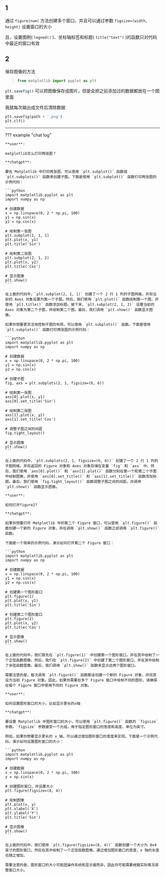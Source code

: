 ## 1

通过 `figure(num)` 方法创建多个窗口，并且可以通过参数 `figsize=(width, height)` 设置窗口的大小

且，设置图例( `legned()` )、坐标轴标签和标题( `title("text")` )的函数只对代码中最近的窗口有效

## 2

保存图像的方法

>   ```python
>   from matplotlib import pyplot as plt
>   ```

`plt.savefig()` 可以把图像保存成图片，但是会把之前添加过的数据都放在一个图里面

我就每次输出成文件后清除数据

```python
plt.savefig(path + '.png')
plt.clf()
```

---

??? example "chat log"

    **user**: 
    
    matplotlib怎么打印两张图？
    
    **chatgpt**: 
    
    要在 Matplotlib 中打印两张图，可以使用 `plt.subplot()` 函数或 `plt.subplots()` 函数来创建子图。下面是使用 `plt.subplot()` 函数打印两张图的示例代码：
    
    ```python
    import matplotlib.pyplot as plt
    import numpy as np
    
    # 创建数据
    x = np.linspace(0, 2 * np.pi, 100)
    y1 = np.sin(x)
    y2 = np.cos(x)
    
    # 绘制第一张图
    plt.subplot(2, 1, 1)
    plt.plot(x, y1)
    plt.title('Sin')
    
    # 绘制第二张图
    plt.subplot(2, 1, 2)
    plt.plot(x, y2)
    plt.title('Cos')
    
    # 显示图像
    plt.show()
    ```
    
    在上面的代码中，`plt.subplot(2, 1, 1)` 创建了一个 2 行 1 列的子图网格，并将当前的 Axes 对象设置为第一个子图。然后，我们使用 `plt.plot()` 函数绘制第一个图，并使用 `plt.title()` 函数添加标题。接下来，`plt.subplot(2, 1, 2)` 设置当前的 Axes 对象为第二个子图，并绘制第二个图。最后，我们调用 `plt.show()` 函数显示图像。
    
    如果你想要更灵活地控制子图的布局，可以使用 `plt.subplots()` 函数。下面是使用 `plt.subplots()` 函数打印两张图的示例代码：
    
    ```python
    import matplotlib.pyplot as plt
    import numpy as np
    
    # 创建数据
    x = np.linspace(0, 2 * np.pi, 100)
    y1 = np.sin(x)
    y2 = np.cos(x)
    
    # 创建子图
    fig, axs = plt.subplots(2, 1, figsize=(6, 6))
    
    # 绘制第一张图
    axs[0].plot(x, y1)
    axs[0].set_title('Sin')
    
    # 绘制第二张图
    axs[1].plot(x, y2)
    axs[1].set_title('Cos')
    
    # 调整子图之间的间距
    fig.tight_layout()
    
    # 显示图像
    plt.show()
    ```
    
    在上面的代码中，`plt.subplots(2, 1, figsize=(6, 6))` 创建了一个 2 行 1 列的子图网格，并将返回的 Figure 对象和 Axes 对象存储在变量 `fig` 和 `axs` 中。然后，我们使用 `axs[0].plot()` 和 `axs[1].plot()` 函数分别在第一个和第二个子图中绘制图像，并使用 `axs[0].set_title()` 和 `axs[1].set_title()` 函数添加标题。最后，我们使用 `fig.tight_layout()` 函数调整子图之间的间距，并调用 `plt.show()` 函数显示图像。
    
    **user**: 
    
    如何打开figure2?
    
    **chatgpt**: 
    
    如果你想要打开 Matplotlib 中的第二个 Figure 窗口，可以使用 `plt.figure()` 函数创建一个新的 Figure 对象，并在调用 `plt.show()` 函数之前调用 `plt.figure()` 函数。
    
    下面是一个简单的示例代码，演示如何打开第二个 Figure 窗口：
    
    ```python
    import matplotlib.pyplot as plt
    import numpy as np
    
    # 创建数据
    x = np.linspace(0, 2 * np.pi, 100)
    y1 = np.sin(x)
    y2 = np.cos(x)
    
    # 创建第一个图形窗口
    plt.figure(1)
    plt.plot(x, y1)
    plt.title('Sin')
    
    # 创建第二个图形窗口
    plt.figure(2)
    plt.plot(x, y2)
    plt.title('Cos')
    
    # 显示图像
    plt.show()
    ```
    
    在上面的代码中，我们首先在 `plt.figure(1)` 中创建第一个图形窗口，并在其中绘制了一个正弦函数图像。然后，我们在 `plt.figure(2)` 中创建了第二个图形窗口，并在其中绘制了余弦函数图像。最后，我们调用 `plt.show()` 函数来显示这两个图形窗口。
    
    需要注意的是，每次调用 `plt.figure()` 函数都会创建一个新的 Figure 对象，并将其设为当前 Figure 对象。因此，如果你需要在多个 Figure 窗口中绘制不同的图形，请确保在每个 Figure 窗口中使用不同的 Figure 对象。
    
    **user**: 
    
    如何设置图形窗口的大小，比如显示更长的x轴
    
    **chatgpt**: 
    
    要设置 Matplotlib 中图形窗口的大小，可以使用 `plt.figure()` 函数的 `figsize` 参数。`figsize` 参数接受一个元组，用于指定图形窗口的宽度和高度，单位为英寸。
    
    例如，如果你想要显示更长的 x 轴，可以通过增加图形窗口的宽度来实现。下面是一个示例代码，演示如何设置图形窗口的大小：
    
    ```python
    import matplotlib.pyplot as plt
    import numpy as np
    
    # 创建数据
    x = np.linspace(0, 2 * np.pi, 100)
    y = np.sin(x)
    
    # 创建图形窗口，并设置大小
    plt.figure(figsize=(8, 4))
    
    # 绘制图像
    plt.plot(x, y)
    plt.xlabel('X')
    plt.ylabel('Y')
    plt.title('Sin')
    
    # 显示图像
    plt.show()
    ```
    
    在上面的代码中，我们使用 `plt.figure(figsize=(8, 4))` 函数创建一个大小为 8x4 英寸的图形窗口，然后在其中绘制了一个正弦函数图像。通过增加图形窗口的宽度，x 轴的长度也随之增加。
    
    需要注意的是，图形窗口的大小可能因操作系统和显示器而异，因此你可能需要根据实际情况调整窗口大小。